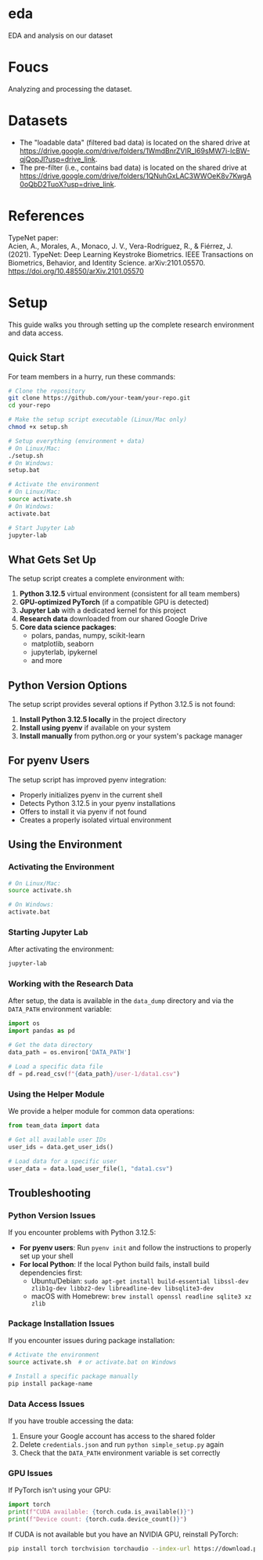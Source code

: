 # eda
EDA and analysis on our dataset

# Foucs
Analyzing and processing the dataset.

# Datasets
- The "loadable data" (filtered bad data) is located on the shared drive at https://drive.google.com/drive/folders/1WmdBnrZVIR_I69sMW7i-lcBW-qjQopJl?usp=drive_link.
- The pre-filter (i.e., contains bad data) is located on the shared drive at https://drive.google.com/drive/folders/1QNuhGxLAC3WWOeK8v7KwgA0oQbD2TuoX?usp=drive_link.

# References
TypeNet paper:\
Acien, A., Morales, A., Monaco, J. V., Vera-Rodríguez, R., & Fiérrez, J. (2021). TypeNet: Deep Learning Keystroke Biometrics. IEEE Transactions on Biometrics, Behavior, and Identity Science. arXiv:2101.05570. https://doi.org/10.48550/arXiv.2101.05570 

# Setup

This guide walks you through setting up the complete research environment and data access.

## Quick Start

For team members in a hurry, run these commands:

```bash
# Clone the repository
git clone https://github.com/your-team/your-repo.git
cd your-repo

# Make the setup script executable (Linux/Mac only)
chmod +x setup.sh

# Setup everything (environment + data)
# On Linux/Mac:
./setup.sh
# On Windows:
setup.bat

# Activate the environment
# On Linux/Mac:
source activate.sh
# On Windows:
activate.bat

# Start Jupyter Lab
jupyter-lab
```

## What Gets Set Up

The setup script creates a complete environment with:

1. **Python 3.12.5** virtual environment (consistent for all team members)
2. **GPU-optimized PyTorch** (if a compatible GPU is detected)
3. **Jupyter Lab** with a dedicated kernel for this project
4. **Research data** downloaded from our shared Google Drive
5. **Core data science packages**:
   - polars, pandas, numpy, scikit-learn
   - matplotlib, seaborn
   - jupyterlab, ipykernel
   - and more

## Python Version Options

The setup script provides several options if Python 3.12.5 is not found:

1. **Install Python 3.12.5 locally** in the project directory
2. **Install using pyenv** if available on your system
3. **Install manually** from python.org or your system's package manager

## For pyenv Users

The setup script has improved pyenv integration:

- Properly initializes pyenv in the current shell
- Detects Python 3.12.5 in your pyenv installations
- Offers to install it via pyenv if not found
- Creates a properly isolated virtual environment

## Using the Environment

### Activating the Environment

```bash
# On Linux/Mac:
source activate.sh

# On Windows:
activate.bat
```

### Starting Jupyter Lab

After activating the environment:

```bash
jupyter-lab
```

### Working with the Research Data

After setup, the data is available in the `data_dump` directory and via the `DATA_PATH` environment variable:

```python
import os
import pandas as pd

# Get the data directory
data_path = os.environ['DATA_PATH']

# Load a specific data file
df = pd.read_csv(f"{data_path}/user-1/data1.csv")
```

### Using the Helper Module

We provide a helper module for common data operations:

```python
from team_data import data

# Get all available user IDs
user_ids = data.get_user_ids()

# Load data for a specific user
user_data = data.load_user_file(1, "data1.csv")
```

## Troubleshooting

### Python Version Issues

If you encounter problems with Python 3.12.5:

- **For pyenv users**: Run `pyenv init` and follow the instructions to properly set up your shell
- **For local Python**: If the local Python build fails, install build dependencies first:
  - Ubuntu/Debian: `sudo apt-get install build-essential libssl-dev zlib1g-dev libbz2-dev libreadline-dev libsqlite3-dev`
  - macOS with Homebrew: `brew install openssl readline sqlite3 xz zlib`

### Package Installation Issues

If you encounter issues during package installation:

```bash
# Activate the environment
source activate.sh  # or activate.bat on Windows

# Install a specific package manually
pip install package-name
```

### Data Access Issues

If you have trouble accessing the data:

1. Ensure your Google account has access to the shared folder
2. Delete `credentials.json` and run `python simple_setup.py` again
3. Check that the `DATA_PATH` environment variable is set correctly

### GPU Issues

If PyTorch isn't using your GPU:

```python
import torch
print(f"CUDA available: {torch.cuda.is_available()}")
print(f"Device count: {torch.cuda.device_count()}")
```

If CUDA is not available but you have an NVIDIA GPU, reinstall PyTorch:

```bash
pip install torch torchvision torchaudio --index-url https://download.pytorch.org/whl/cu121
```
